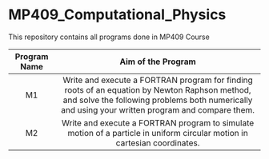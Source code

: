 # MP409_Computational_Physics
This repository contains all programs done in MP409 Course

|Program Name|Aim of the Program|
|:----------:|:----------------:|
|M1|Write and execute a FORTRAN program for finding roots of an equation by Newton Raphson method, and solve the following problems both numerically and using your written program and compare them.|
|M2|Write and execute a FORTRAN program to simulate motion of a particle in uniform circular motion in cartesian coordinates.|
